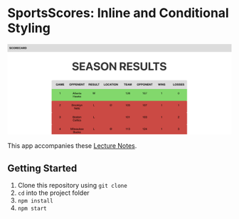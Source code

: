# SportsScores: Inline and Conditional Styling

![SportsScores Preview](sportsscorespreview.png)

This app accompanies these [Lecture Notes](https://github.com/upperlinecode/CS-and-the-City-Curriculum/blob/master/react/styling.md).

## Getting Started

1. Clone this repository using `git clone`
2. `cd` into the project folder
3. `npm install`
4. `npm start`

